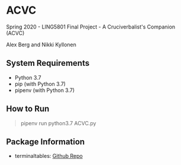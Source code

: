 # ACVC
Spring 2020 - LING5801 Final Project - A Cruciverbalist's Companion (ACVC)

Alex Berg and Nikki Kyllonen

## System Requirements

- Python 3.7
- pip (with Python 3.7)
- pipenv (with Python 3.7)

## How to Run
>pipenv run python3.7 ACVC.py

## Package Information

- terminaltables: [Github Repo](https://github.com/Robpol86/terminaltables/blob/master/example3.py)
